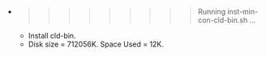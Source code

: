 * >>>>>>>>> Running inst-min-con-cld-bin.sh ...
  * Install cld-bin.
  * Disk size = 712056K. Space Used = 12K.
